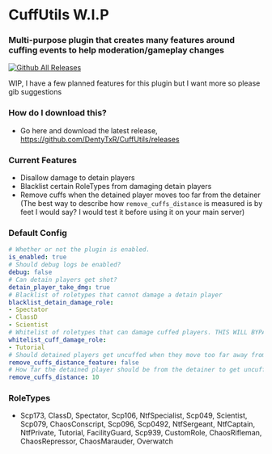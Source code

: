 # CuffUtils W.I.P

### Multi-purpose plugin that creates many features around cuffing events to help moderation/gameplay changes
[![Github All Releases](https://img.shields.io/github/downloads/DentyTxR/CuffUtils/total.svg)]()

WIP, I have a few planned features for this plugin but I want more so please gib suggestions

### How do I download this?
  - Go here and download the latest release, https://github.com/DentyTxR/CuffUtils/releases

### Current Features
 - Disallow damage to detain players
 - Blacklist certain RoleTypes from damaging detain players
 - Remove cuffs when the detained player moves too far from the detainer (The best way to describe how `remove_cuffs_distance` is measured is by feet I would say? I would test it before using it on your main server)

### Default Config
```yml
# Whether or not the plugin is enabled.
is_enabled: true
# Should debug logs be enabled?
debug: false
# Can detain players get shot?
detain_player_take_dmg: true
# Blacklist of roletypes that cannot damage a detain player
blacklist_detain_damage_role:
- Spectator
- ClassD
- Scientist
# Whitelist of roletypes that can damage cuffed players. THIS WILL BYPASS ALL CHECKS
whitelist_cuff_damage_role:
- Tutorial
# Should detained players get uncuffed when they move too far away from cuffer?
remove_cuffs_distance_feature: false
# How far the detained player should be from the detainer to get uncuffed
remove_cuffs_distance: 10

```

### RoleTypes
- Scp173, ClassD, Spectator, Scp106, NtfSpecialist, Scp049, Scientist, Scp079, ChaosConscript, Scp096, Scp0492, NtfSergeant, NtfCaptain, NtfPrivate, Tutorial, FacilityGuard, Scp939, CustomRole, ChaosRifleman, ChaosRepressor, ChaosMarauder, Overwatch